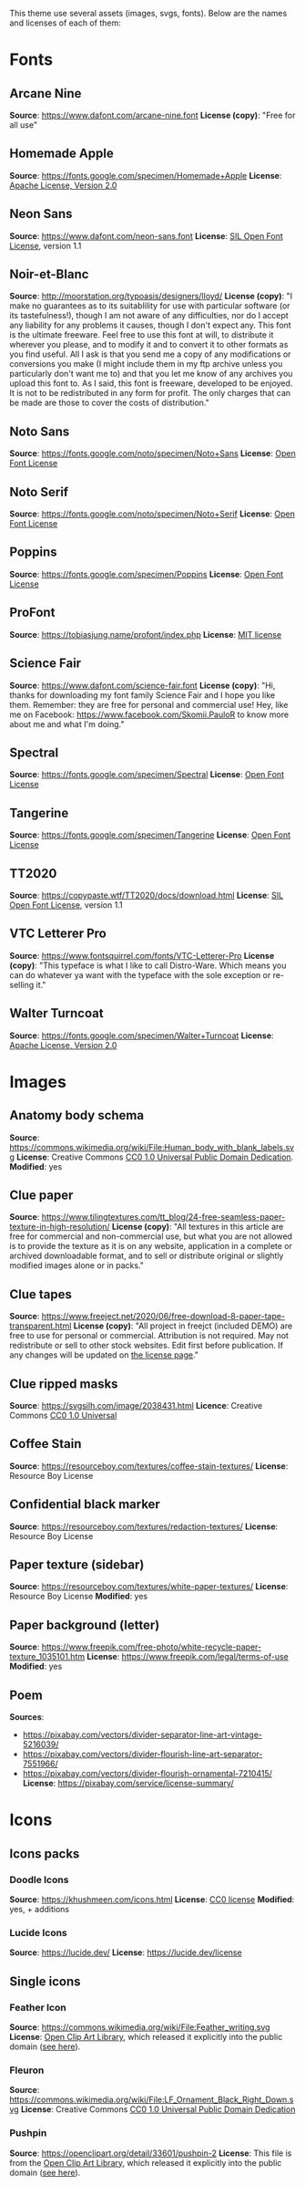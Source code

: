 This theme use several assets (images, svgs, fonts). Below are the names and licenses of each of them:

Fonts
=====

Arcane Nine
-----------

**Source**: https://www.dafont.com/arcane-nine.font
**License (copy)**: "Free for all use"

Homemade Apple
--------------

**Source**: https://fonts.google.com/specimen/Homemade+Apple
**License**: [Apache License, Version 2.0](https://www.apache.org/licenses/LICENSE-2.0)

Neon Sans
---------

**Source**: https://www.dafont.com/neon-sans.font
**License**: [SIL Open Font License](https://openfontlicense.org/#5667e9e4), version 1.1

Noir-et-Blanc
-------------

**Source**: http://moorstation.org/typoasis/designers/lloyd/
**License (copy)**: "I make no guarantees as to its suitablility for use with particular software (or its tastefulness!), though I am not aware of any difficulties, nor do I accept any liability for any problems it causes, though I don't expect any. This font is the ultimate freeware. Feel free to use this font at will, to distribute it wherever you please, and to modify it and to convert it to other formats as you find useful. All I ask is that you send me a copy of any modifications or conversions you make (I might include them in my ftp archive unless you particularly don't want me to) and that you let me know of any archives you upload this font to. As I said, this font is freeware, developed to be enjoyed. It is not to be redistributed in any form for profit. The only charges that can be made are those to cover the costs of distribution."

Noto Sans
---------

**Source**: https://fonts.google.com/noto/specimen/Noto+Sans
**License**: [Open Font License](https://openfontlicense.org/)

Noto Serif
----------

**Source**: https://fonts.google.com/noto/specimen/Noto+Serif
**License**: [Open Font License](https://openfontlicense.org/)

Poppins
-------

**Source**: https://fonts.google.com/specimen/Poppins
**License**: [Open Font License](https://openfontlicense.org/)

ProFont
-------

**Source**: https://tobiasjung.name/profont/index.php
**License**: [MIT license](https://opensource.org/license/mit)

Science Fair
------------

**Source**: https://www.dafont.com/science-fair.font
**License (copy)**: "Hi, thanks for downloading my font family Science Fair and I hope you like them. Remember: they are free for personal and commercial use! Hey, like me on Facebook: https://www.facebook.com/Skomii.PauloR to know more about me and what I'm doing."

Spectral
--------

**Source**: https://fonts.google.com/specimen/Spectral
**License**: [Open Font License](https://openfontlicense.org/)

Tangerine
---------

**Source**: https://fonts.google.com/specimen/Tangerine
**License**: [Open Font License](https://openfontlicense.org/)

TT2020
------

**Source**: https://copypaste.wtf/TT2020/docs/download.html
**License**: [SIL Open Font License](https://openfontlicense.org/#5667e9e4), version 1.1

VTC Letterer Pro
----------------

**Source**: https://www.fontsquirrel.com/fonts/VTC-Letterer-Pro
**License (copy)**: "This typeface is what I like to call Distro-Ware. Which means you can do whatever ya want with the typeface with the sole exception or re-selling it."

Walter Turncoat
---------------

**Source**: https://fonts.google.com/specimen/Walter+Turncoat
**License**: [Apache License, Version 2.0](https://www.apache.org/licenses/LICENSE-2.0)



Images
======

Anatomy body schema
-------------------

**Source**: https://commons.wikimedia.org/wiki/File:Human_body_with_blank_labels.svg
**License**: Creative Commons [CC0 1.0 Universal Public Domain Dedication](https://creativecommons.org/publicdomain/zero/1.0/deed.en).
**Modified**: yes

Clue paper
----------

**Source**: https://www.tilingtextures.com/tt_blog/24-free-seamless-paper-texture-in-high-resolution/
**License (copy)**: "All textures in this article are free for commercial and non-commercial use, but what you are not allowed is to provide the texture as it is on any website, application in a complete or archived downloadable format, and to sell or distribute original or slightly modified images alone or in packs."

Clue tapes
----------

**Source**: https://www.freeject.net/2020/06/free-download-8-paper-tape-transparent.html
**License (copy)**: "All project in freejct (included DEMO) are free to use for personal or commercial. Attribution is not required. May not redistribute or sell to other stock websites. Edit first before publication. If any changes will be updated on [the license page](https://www.freeject.net/p/lisen.html)."

Clue ripped masks
-----------------

**Source**: https://svgsilh.com/image/2038431.html
**Licence**: Creative Commons [CC0 1.0 Universal](https://creativecommons.org/publicdomain/zero/1.0/deed.en)


Coffee Stain
------------

**Source**: https://resourceboy.com/textures/coffee-stain-textures/
**License**: Resource Boy License


Confidential black marker
-------------------------

**Source**: https://resourceboy.com/textures/redaction-textures/
**License**: Resource Boy License

Paper texture (sidebar)
-----------------------

**Source**: https://resourceboy.com/textures/white-paper-textures/
**License**: Resource Boy License
**Modified**: yes

Paper background (letter)
--------------------------

**Source**: https://www.freepik.com/free-photo/white-recycle-paper-texture_1035101.htm
**License**: https://www.freepik.com/legal/terms-of-use
**Modified**: yes

Poem
----

**Sources**:
- https://pixabay.com/vectors/divider-separator-line-art-vintage-5216039/
- https://pixabay.com/vectors/divider-flourish-line-art-separator-7551966/
- https://pixabay.com/vectors/divider-flourish-ornamental-7210415/
**License**: https://pixabay.com/service/license-summary/






Icons
=====

Icons packs
-----------

### Doodle Icons

**Source**: https://khushmeen.com/icons.html
**License**: [CC0 license](https://creativecommons.org/public-domain/cc0/)
**Modified**: yes, + additions

### Lucide Icons

**Source**: https://lucide.dev/
**License**: https://lucide.dev/license

Single icons
------------

### Feather Icon

**Source**: https://commons.wikimedia.org/wiki/File:Feather_writing.svg
**License**: [Open Clip Art Library](https://openclipart.org/), which released it explicitly into the public domain ([see here](https://openclipart.org/share)).

### Fleuron

**Source**: https://commons.wikimedia.org/wiki/File:LF_Ornament_Black_Right_Down.svg
**License**: Creative Commons [CC0 1.0 Universal Public Domain Dedication](https://creativecommons.org/publicdomain/zero/1.0/deed.en)

### Pushpin

**Source**: https://openclipart.org/detail/33601/pushpin-2
**License**: This file is from the [Open Clip Art Library](https://openclipart.org/), which released it explicitly into the public domain ([see here](https://openclipart.org/share)).